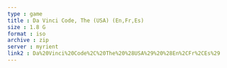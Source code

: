 ```yaml
---
type : game
title : Da Vinci Code, The (USA) (En,Fr,Es)
size : 1.8 G
format : iso
archive : zip
server : myrient
link2 : Da%20Vinci%20Code%2C%20The%20%28USA%29%20%28En%2CFr%2CEs%29
---
```

